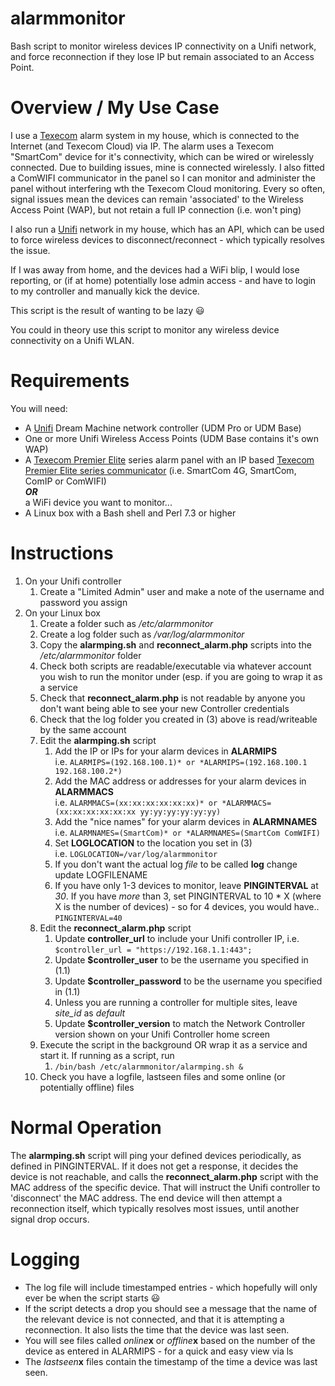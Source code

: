 # alarmmonitor
Bash script to monitor wireless devices IP connectivity on a Unifi network, and force reconnection if they lose IP but remain associated to an Access Point.

# Overview / My Use Case
I use a [Texecom](https://www.texe.com/) alarm system in my house, which is connected to the Internet (and Texecom Cloud) via IP.  The alarm uses a Texecom "SmartCom" device for it's connectivity, which can be wired or wirelessly connected. Due to building issues, mine is connected wirelessly.  I also fitted a ComWIFI communicator in the panel so I can monitor and administer the panel without interfering wth the Texecom Cloud monitoring.  Every so often, signal issues mean the devices can remain 'associated' to the Wireless Access Point (WAP), but not retain a full IP connection (i.e. won't ping)

I also run a [Unifi](https://ui.com) network in my house, which has an API, which can be used to force wireless devices to disconnect/reconnect - which typically resolves the issue. 

If I was away from home, and the devices had a WiFi blip, I would lose reporting, or (if at home) potentially lose admin access - and have to login to my controller and manually kick the device.

This script is the result of wanting to be lazy 😃

You could in theory use this script to monitor any wireless device connectivity on a Unifi WLAN.

# Requirements
You will need:
* A [Unifi](https://ui.com) Dream Machine network controller (UDM Pro or UDM Base)
* One or more Unifi Wireless Access Points (UDM Base contains it's own WAP)
* A [Texecom Premier Elite](https://www.texe.com/uk/products/series/control-panels/premier-elite-series/) series alarm panel with an IP based [Texecom Premier Elite series communicator](https://www.texe.com/uk/products/series/communicators/premier-elite-series/) (i.e. SmartCom 4G, SmartCom, ComIP or ComWIFI)<br/>***OR***<br/>a WiFi device you want to monitor...
* A Linux box with a Bash shell and Perl 7.3 or higher

# Instructions
1. On your Unifi controller
   1. Create a "Limited Admin" user and make a note of the username and password you assign
2. On your Linux box
   1. Create a folder such as */etc/alarmmonitor*
   2. Create a log folder such as */var/log/alarmmonitor*
   3. Copy the **alarmping.sh** and **reconnect_alarm.php** scripts into the */etc/alarmmonitor* folder
   4. Check both scripts are readable/executable via whatever account you wish to run the monitor under (esp. if you are going to wrap it as a service
   5. Check that **reconnect_alarm.php** is not readable by anyone you don't want being able to see your new Controller credentials
   6. Check that the log folder you created in (3) above is read/writeable by the same account
   7. Edit the **alarmping.sh** script
      1. Add the IP or IPs for your alarm devices in **ALARMIPS**<br/>
      i.e. `ALARMIPS=(192.168.100.1)* or *ALARMIPS=(192.168.100.1 192.168.100.2*)`
      2. Add the MAC address or addresses for your alarm devices in **ALARMMACS**<br/>
      i.e. `ALARMMACS=(xx:xx:xx:xx:xx:xx)* or *ALARMMACS=(xx:xx:xx:xx:xx:xx yy:yy:yy:yy:yy:yy)`
      3. Add the "nice names" for your alarm devices in **ALARMNAMES**<br/>
      i.e. `ALARMNAMES=(SmartCom)* or *ALARMNAMES=(SmartCom ComWIFI)`
      4. Set **LOGLOCATION** to the location you set in (3)<br/>
      i.e. `LOGLOCATION=/var/log/alarmmonitor`
      5. If you don't want the actual log *file* to be called **log** change update LOGFILENAME
      6. If you have only 1-3 devices to monitor, leave **PINGINTERVAL** at *30*.  If you have *more* than 3, set PINGINTERVAL to 10 * X (where X is the number of devices) - so for 4 devices, you would have..<br/>
      `PINGINTERVAL=40`
   7. Edit the **reconnect_alarm.php** script
      1. Update **controller_url** to include your Unifi controller IP, i.e.<br/>
      `$controller_url = "https://192.168.1.1:443";`
      2. Update **$controller_user** to be the username you specified in (1.1)
      3. Update **$controller_password** to be the username you specified in (1.1)
      4. Unless you are running a controller for multiple sites, leave *site_id* as *default*
      5. Update **$controller_version** to match the Network Controller version shown on your Unifi Controller home screen
   9. Execute the script in the background OR wrap it as a service and start it.  If running as a script, run
      1. `/bin/bash /etc/alarmmonitor/alarmping.sh &`
   10. Check you have a logfile, lastseen files and some online (or potentially offline) files

# Normal Operation
The **alarmping.sh** script will ping your defined devices periodically, as defined in PINGINTERVAL.  If it does not get a response, it decides the device is not reachable, and calls the **reconnect_alarm.php** script with the MAC address of the specific device.  That will instruct the Unifi controller to 'disconnect' the MAC address.  The end device will then attempt a reconnection itself, which typically resolves most issues, until another signal drop occurs.

# Logging
* The log file will include timestamped entries - which hopefully will only ever be when the script starts 😃
* If the script detects a drop you should see a message that the name of the relevant device is not connected, and that it is attempting a reconnection.  It also lists the time that the device was last seen.
* You will see files called *online***x** or *offline***x** based on the number of the device as entered in ALARMIPS - for a quick and easy view via ls
* The *lastseen***x** files contain the timestamp of the time a device was last seen.

